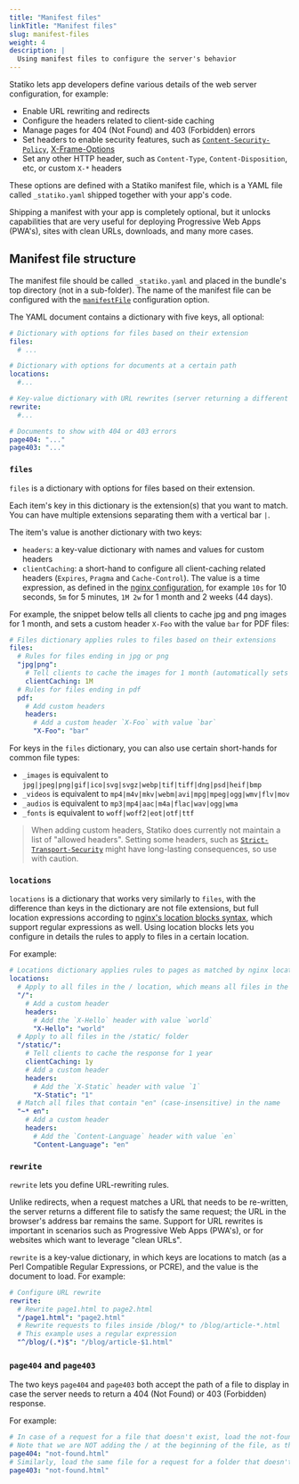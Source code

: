 ```yaml
---
title: "Manifest files"
linkTitle: "Manifest files"
slug: manifest-files
weight: 4
description: |
  Using manifest files to configure the server's behavior
---
```


Statiko lets app developers define various details of the web server configuration, for example:

- Enable URL rewriting and redirects
- Configure the headers related to client-side caching
- Manage pages for 404 (Not Found) and 403 (Forbidden) errors
- Set headers to enable security features, such as [`Content-Security-Policy`](https://developer.mozilla.org/en-US/docs/Web/HTTP/Headers/Content-Security-Policy), [X-Frame-Options](https://developer.mozilla.org/en-US/docs/Web/HTTP/Headers/X-Frame-Options)
- Set any other HTTP header, such as `Content-Type`, `Content-Disposition`, etc, or custom `X-*` headers

These options are defined with a Statiko manifest file, which is a YAML file called `_statiko.yaml` shipped together with your app's code.

Shipping a manifest with your app is completely optional, but it unlocks capabilities that are very useful for deploying Progressive Web Apps (PWA's), sites with clean URLs, downloads, and many more cases.

## Manifest file structure

The manifest file should be called `_statiko.yaml` and placed in the bundle's top directory (not in a sub-folder). The name of the manifest file can be configured with the [`manifestFile`](TODO) configuration option.

The YAML document contains a dictionary with five keys, all optional:

```yaml
# Dictionary with options for files based on their extension
files:
  # ...

# Dictionary with options for documents at a certain path
locations:
  #...

# Key-value dictionary with URL rewrites (server returning a different file but without sending the client a redirect)
rewrite:
  #...

# Documents to show with 404 or 403 errors
page404: "..."
page403: "..."
```

### `files`

`files` is a dictionary with options for files based on their extension.

Each item's key in this dictionary is the extension(s) that you want to match. You can have multiple extensions separating them with a vertical bar `|`.

The item's value is another dictionary with two keys:

- `headers`: a key-value dictionary with names and values for custom headers
- `clientCaching`: a short-hand to configure all client-caching related headers (`Expires`, `Pragma` and `Cache-Control`). The value is a time expression, as defined in the [nginx configuration](http://nginx.org/en/docs/syntax.html), for example `10s` for 10 seconds, `5m` for 5 minutes, `1M 2w` for 1 month and 2 weeks (44 days).

For example, the snippet below tells all clients to cache jpg and png images for 1 month, and sets a custom header `X-Foo` with the value `bar` for PDF files:

```yaml
# Files dictionary applies rules to files based on their extensions
files:
  # Rules for files ending in jpg or png
  "jpg|png":
    # Tell clients to cache the images for 1 month (automatically sets `Expires`, `Cache-Control` and `Pragma`)
    clientCaching: 1M
  # Rules for files ending in pdf
  pdf:
    # Add custom headers
    headers:
      # Add a custom header `X-Foo` with value `bar`
      "X-Foo": "bar"
```

For keys in the `files` dictionary, you can also use certain short-hands for common file types:

- `_images` is equivalent to `jpg|jpeg|png|gif|ico|svg|svgz|webp|tif|tiff|dng|psd|heif|bmp`
- `_videos` is equivalent to `mp4|m4v|mkv|webm|avi|mpg|mpeg|ogg|wmv|flv|mov`
- `_audios` is equivalent to `mp3|mp4|aac|m4a|flac|wav|ogg|wma`
- `_fonts` is equivalent to `woff|woff2|eot|otf|ttf`

> When adding custom headers, Statiko does currently not maintain a list of "allowed headers". Setting some headers, such as [`Strict-Transport-Security`](https://developer.mozilla.org/en-US/docs/Web/HTTP/Headers/Strict-Transport-Security) might have long-lasting consequences, so use with caution.

### `locations`

`locations` is a dictionary that works very similarly to `files`, with the difference than keys in the dictionary are not file extensions, but full location expressions according to [nginx's location blocks syntax](https://www.journaldev.com/26342/nginx-location-directive), which support regular expressions as well. Using location blocks lets you configure in details the rules to apply to files in a certain location.

For example:

```yaml
# Locations dictionary applies rules to pages as matched by nginx location blocks
locations:
  # Apply to all files in the / location, which means all files in the site
  "/":
    # Add a custom header
    headers:
      # Add the `X-Hello` header with value `world`
      "X-Hello": "world"
  # Apply to all files in the /static/ folder
  "/static/":
    # Tell clients to cache the response for 1 year
    clientCaching: 1y
    # Add a custom header
    headers:
      # Add the `X-Static` header with value `1`
      "X-Static": "1"
  # Match all files that contain "en" (case-insensitive) in the name
  "~* en":
    # Add a custom header
    headers:
      # Add the `Content-Language` header with value `en`
      "Content-Language": "en"
```

### `rewrite`

`rewrite` lets you define URL-rewriting rules.

Unlike redirects, when a request matches a URL that needs to be re-written, the server returns a different file to satisfy the same request; the URL in the browser's address bar remains the same. Support for URL rewrites is important in scenarios such as Progressive Web Apps (PWA's), or for websites which want to leverage "clean URLs".

`rewrite` is a key-value dictionary, in which keys are locations to match (as a Perl Compatible Regular Expressions, or PCRE), and the value is the document to load. For example:

```yaml
# Configure URL rewrite
rewrite:
  # Rewrite page1.html to page2.html
  "/page1.html": "page2.html"
  # Rewrite requests to files inside /blog/* to /blog/article-*.html
  # This example uses a regular expression
  "^/blog/(.*)$": "/blog/article-$1.html"
```

### `page404` and `page403`

The two keys `page404` and `page403` both accept the path of a file to display in case the server needs to return a 404 (Not Found) or 403 (Forbidden) response.

For example:

```yaml
# In case of a request for a file that doesn't exist, load the not-found.html file
# Note that we are NOT adding the / at the beginning of the file, as that's implied
page404: "not-found.html"
# Similarly, load the same file for a request for a folder that doesn't have an index.html file
page403: "not-found.html"
```
